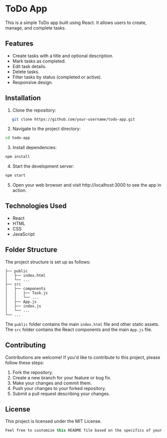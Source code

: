 # ToDo App

This is a simple ToDo app built using React. It allows users to create, manage, and complete tasks.

## Features

- Create tasks with a title and optional description.
- Mark tasks as completed.
- Edit task details.
- Delete tasks.
- Filter tasks by status (completed or active).
- Responsive design.

## Installation

1. Clone the repository:

```bash
   git clone https://github.com/your-username/todo-app.git
```
2. Navigate to the project directory:

```bash
cd todo-app
```
3. Install dependencies:
```bash
npm install
```
4. Start the development server:
```bash
npm start
```

5. Open your web browser and visit http://localhost:3000 to see the app in action.

## Technologies Used
- React
- HTML
- CSS
- JavaScript
 
## Folder Structure
 The project structure is set up as follows:

```arduino
├── public
│   ├── index.html
│   └── ...
├── src
│   ├── components
│   │   ├── Task.js
│   │   └── ...
│   ├── App.js
│   ├── index.js
│   └── ...
└── ...
```

The `public` folder contains the main `index.html` file and other static assets.
The `src` folder contains the React components and the main `App.js` file.

## Contributing
Contributions are welcome! If you'd like to contribute to this project, please follow these steps:

1. Fork the repository.
2. Create a new branch for your feature or bug fix.
3. Make your changes and commit them.
4. Push your changes to your forked repository.
5. Submit a pull request describing your changes.
## License
This project is licensed under the MIT License.
```csharp
Feel free to customize this README file based on the specifics of your ToDo app.
```
